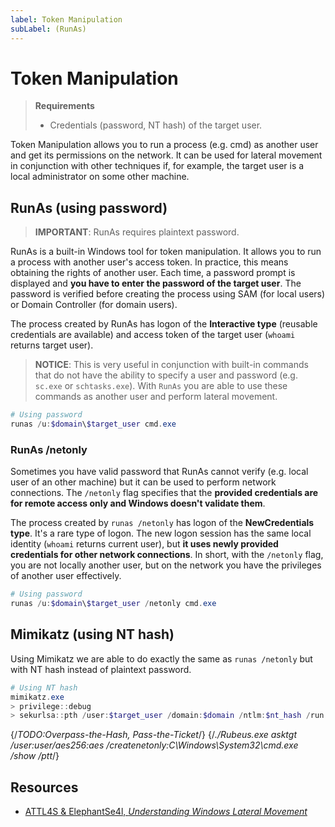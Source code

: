 ```yaml
---
label: Token Manipulation
subLabel: (RunAs)
---
```


# Token Manipulation

> **Requirements**
>
> * Credentials (password, NT hash) of the target user.

Token Manipulation allows you to run a process (e.g. cmd) as another user and get its permissions on   the network. It can be used for lateral movement in conjunction with other techniques if, for example, the target user is a local administrator on some other machine.

## RunAs (using password)

> **IMPORTANT**: RunAs requires plaintext password.

RunAs is a built-in Windows tool for token manipulation. It allows you to run a process with another user's access token. In practice, this means obtaining the rights of another user. Each time, a password prompt is displayed and **you have to enter the password of the target user**. The password is verified before creating the process using SAM (for local users) or Domain Controller (for domain users).

The process created by RunAs has logon of the **Interactive type** (reusable credentials are available) and access token of the target user (`whoami` returns target user).

> **NOTICE**: This is very useful in conjunction with built-in commands that do not have the ability to specify a user and password (e.g. `sc.exe` or `schtasks.exe`). With `RunAs` you are able to use these commands as another user and perform lateral movement.

```powershell
# Using password
runas /u:$domain\$target_user cmd.exe
```

### RunAs /netonly

Sometimes you have valid password that RunAs cannot verify (e.g. local user of an other machine) but it can be used to perform network connections. The `/netonly` flag specifies that the **provided credentials are for remote access only and Windows doesn't validate them**.

The process created by `runas /netonly` has logon of the **NewCredentials type**. It's a rare type of logon. The new logon session has the same local identity (`whoami` returns current user), but **it uses newly provided credentials for other network connections**. In short, with the `/netonly` flag, you are not locally another user, but on the network you have the privileges of another user effectively.

```powershell
# Using password
runas /u:$domain\$target_user /netonly cmd.exe
```

## Mimikatz (using NT hash)

Using Mimikatz we are able to do exactly the same as `runas /netonly` but with NT hash instead of plaintext password.

```powershell
# Using NT hash
mimikatz.exe
> privilege::debug
> sekurlsa::pth /user:$target_user /domain:$domain /ntlm:$nt_hash /run:cmd.exe
```

{/*TODO:Overpass-the-Hash, Pass-the-Ticket*/}
{/*./Rubeus.exe asktgt /user:$user /aes256:$aes /createnetonly:C\Windows\System32\cmd.exe /show /ptt*/}

## Resources

* [ATTL4S & ElephantSe4l, *Understanding Windows Lateral Movement*](https://attl4s.github.io/assets/pdf/Understanding_Windows_Lateral_Movements.pdf)
